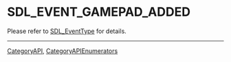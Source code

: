 # SDL_EVENT_GAMEPAD_ADDED

Please refer to [SDL_EventType](SDL_EventType) for details.

----
[CategoryAPI](CategoryAPI), [CategoryAPIEnumerators](CategoryAPIEnumerators)

